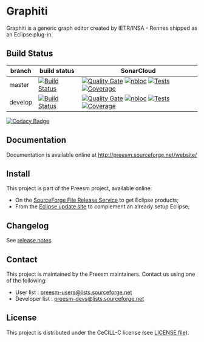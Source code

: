 Graphiti
========

Graphiti is a generic graph editor created by IETR/INSA - Rennes shipped as an Eclipse plug-in.

## Build Status

| branch  | build status | SonarCloud |
| ------------- | ------------- |  ------------- |
| master  | [![Build Status](https://travis-ci.org/preesm/graphiti.svg?branch=master)](https://travis-ci.org/preesm/graphiti/branches)  | [![Quality Gate](https://sonarcloud.io/api/badges/gate?key=org.ietr.graphiti:org.ietr.graphiti.parent)](https://sonarcloud.io/dashboard/index/org.ietr.graphiti:org.ietr.graphiti.parent) [![nbloc](https://sonarcloud.io/api/badges/measure?key=org.ietr.graphiti:org.ietr.graphiti.parent&metric=ncloc)](https://sonarcloud.io/component_measures?id=org.ietr.graphiti:org.ietr.graphiti.parent&metric=ncloc) [![Tests](https://sonarcloud.io/api/badges/measure?key=org.ietr.graphiti:org.ietr.graphiti.parent&metric=test_errors)](https://sonarcloud.io/component_measures?id=org.ietr.graphiti%3Aorg.ietr.graphiti.parent&metric=test_errors) [![Coverage](https://sonarcloud.io/api/badges/measure?key=org.ietr.graphiti:org.ietr.graphiti.parent&metric=coverage)](https://sonarcloud.io/component_measures?id=org.ietr.graphiti:org.ietr.graphiti.parent&metric=coverage)  |
| develop  | [![Build Status](https://travis-ci.org/preesm/graphiti.svg?branch=develop)](https://travis-ci.org/preesm/graphiti/branches)  | [![Quality Gate](https://sonarcloud.io/api/badges/gate?key=org.ietr.graphiti:org.ietr.graphiti.parent:develop)](https://sonarcloud.io/dashboard/index/org.ietr.graphiti:org.ietr.graphiti.parent:develop) [![nbloc](https://sonarcloud.io/api/badges/measure?key=org.ietr.graphiti:org.ietr.graphiti.parent:develop&metric=ncloc)](https://sonarcloud.io/component_measures?id=org.ietr.graphiti:org.ietr.graphiti.parent:develop&metric=ncloc) [![Tests](https://sonarcloud.io/api/badges/measure?key=org.ietr.graphiti:org.ietr.graphiti.parent:develop&metric=test_errors)](https://sonarcloud.io/component_measures?id=org.ietr.graphiti%3Aorg.ietr.graphiti.parent:develop&metric=test_errors) [![Coverage](https://sonarcloud.io/api/badges/measure?key=org.ietr.graphiti:org.ietr.graphiti.parent:develop&metric=coverage)](https://sonarcloud.io/component_measures?id=org.ietr.graphiti:org.ietr.graphiti.parent:develop&metric=coverage) |

[![Codacy Badge](https://api.codacy.com/project/badge/Grade/32ca349e47bb4d4384492cc758d2fe50)](https://www.codacy.com/app/preesm/graphiti_2?utm_source=github.com&amp;utm_medium=referral&amp;utm_content=preesm/graphiti&amp;utm_campaign=Badge_Grade)

## Documentation

Documentation is available online at http://preesm.sourceforge.net/website/

## Install

This project is part of the Preesm project, available online:

*   On the [SourceForge File Release Service](https://sourceforge.net/projects/preesm/files/Releases/) to get Eclipse products;
*   From the [Eclipse update site](http://preesm.sourceforge.net/eclipse/update-site/) to complement an already setup Eclipse;

## Changelog

See [release notes](release_notes.md).

## Contact

This project is maintained by the Preesm maintainers. Contact us using one of the following:

*   User list : preesm-users@lists.sourceforge.net
*   Developer list : preesm-devs@lists.sourceforge.net

## License

This project is distributed under the CeCILL-C license (see [LICENSE file](LICENSE)).

